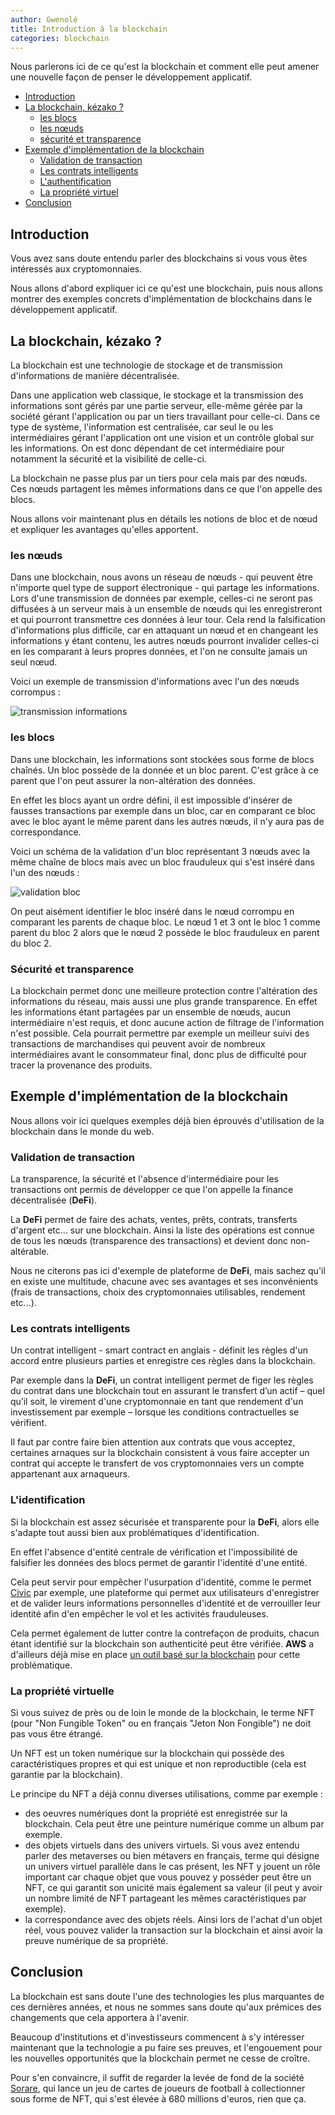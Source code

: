 ```yaml
---
author: Gwenolé
title: Introduction à la blockchain
categories: blockchain
---
```



Nous parlerons ici de ce qu'est la blockchain et comment elle peut amener une nouvelle façon de penser le développement applicatif.

- [Introduction](#introduction)
- [La blockchain, kézako ?](#kesaco)
    - [les blocs](#bloc)
    - [les nœuds](#nœud)
    - [sécurité et transparence](#avantages)
- [Exemple d'implémentation de la blockchain](#examples)
    - [Validation de transaction](#transaction)
    - [Les contrats intelligents](#contract)
    - [L'authentification](#identification)
    - [La propriété virtuel](#properties)
- [Conclusion](#conclusion)

## Introduction <a class="anchor" name="introduction"></a>

Vous avez sans doute entendu parler des blockchains si vous vous êtes intéressés aux cryptomonnaies.

Nous allons d'abord expliquer ici ce qu'est une blockchain, puis nous allons montrer des exemples concrets d'implémentation de blockchains dans le développement applicatif.

## La blockchain, kézako ? <a class="anchor" name="kesaco"></a>

La blockchain est une technologie de stockage et de transmission d'informations de manière décentralisée.

Dans une application web classique, le stockage et la transmission des informations sont gérés par une partie serveur, elle-même gérée par la société gérant l'application ou par un tiers travaillant pour celle-ci. Dans ce type de système, l'information est centralisée, car seul le ou les intermédiaires gérant l'application ont une vision et un contrôle global sur les informations.
On est donc dépendant de cet intermédiaire pour notamment la sécurité et la visibilité de celle-ci.

La blockchain ne passe plus par un tiers pour cela mais par des nœuds. Ces nœuds partagent les mêmes informations dans ce que l'on appelle des blocs.

Nous allons voir maintenant plus en détails les notions de bloc et de nœud et expliquer les avantages qu'elles apportent.

### les nœuds <a class="anchor" name="nœud"></a>

Dans une blockchain, nous avons un réseau de nœuds - qui peuvent être n'importe quel type de support électronique - qui partage les informations.
Lors d'une transmission de données par exemple, celles-ci ne seront pas diffusées à un serveur mais à un ensemble de nœuds qui les enregistreront et qui pourront transmettre ces données à leur tour. Cela rend la falsification d'informations plus difficile, car en attaquant un nœud et en changeant les informations y étant contenu, les autres nœuds pourront invalider celles-ci en les comparant à leurs propres données, et l'on ne consulte jamais un seul nœud.

Voici un exemple de transmission d'informations avec l'un des nœuds corrompus :

![transmission informations](/assets/images/blockchain/blockchain-1.svg)


### les blocs <a class="anchor" name="bloc"></a>

Dans une blockchain, les informations sont stockées sous forme de blocs chaînés. Un bloc possède de la donnée et un bloc parent. C'est grâce à ce parent que l'on peut assurer la non-altération des données.

En effet les blocs ayant un ordre défini, il est impossible d'insérer de fausses transactions par exemple dans un bloc, car en comparant ce bloc avec le bloc ayant le même parent dans les autres nœuds, il n'y aura pas de correspondance.

Voici un schéma de la validation d'un bloc représentant 3 nœuds avec la même chaîne de blocs mais avec un bloc frauduleux qui s'est inséré dans l'un des nœuds : 

![validation bloc](/assets/images/blockchain/blockchain-2.svg)

On peut aisément identifier le bloc inséré dans le nœud corrompu en comparant les parents de chaque bloc. Le nœud 1 et 3 ont le bloc 1 comme parent du bloc 2 alors que le nœud 2 possède le bloc frauduleux en parent du bloc 2.

### Sécurité et transparence <a class="anchor" name="avantages"></a>

La blockchain permet donc une meilleure protection contre l'altération des informations du réseau, mais aussi une plus grande transparence.
En effet les informations étant partagées par un ensemble de nœuds, aucun intermédiaire n'est requis, et donc aucune action de filtrage de l'information n'est possible. Cela pourrait permettre par exemple un meilleur suivi des transactions de marchandises qui peuvent avoir de nombreux intermédiaires avant le consommateur final, donc plus de difficulté pour tracer la provenance des produits.


## Exemple d'implémentation de la blockchain <a class="anchor" name="examples"></a>

Nous allons voir ici quelques exemples déjà bien éprouvés d'utilisation de la blockchain dans le monde du web.

### Validation de transaction <a class="anchor" name="transaction"></a>

La transparence, la sécurité et l'absence d'intermédiaire pour les transactions ont permis de développer ce que l'on appelle la finance décentralisée (**DeFi**).

La **DeFi** permet de faire des achats, ventes, prêts, contrats, transferts d'argent etc... sur une blockchain. Ainsi la liste des opérations est connue de tous les nœuds (transparence des transactions) et devient donc non-altérable.

Nous ne citerons pas ici d'exemple de plateforme de **DeFi**, mais sachez qu'il en existe une multitude, chacune avec ses avantages et ses inconvénients (frais de transactions, choix des cryptomonnaies utilisables, rendement etc...).

### Les contrats intelligents <a class="anchor" name="contract"></a>

Un contrat intelligent - smart contract en anglais - définit les règles d'un accord entre plusieurs parties et enregistre ces règles dans la blockchain.

Par exemple dans la **DeFi**, un contrat intelligent permet de figer les règles du contrat dans une blockchain tout en assurant le transfert d’un actif – quel qu’il soit, le virement d'une cryptomonnaie en tant que rendement d'un investissement par exemple – lorsque les conditions contractuelles se vérifient.

Il faut par contre faire bien attention aux contrats que vous acceptez, certaines arnaques sur la blockchain consistent à vous faire accepter un contrat qui accepte le transfert de vos cryptomonnaies vers un compte appartenant aux arnaqueurs.

### L'identification <a class="anchor" name="identification"></a>

Si la blockchain est assez sécurisée et transparente pour la **DeFi**, alors elle s'adapte tout aussi bien aux problématiques d'identification.

En effet l'absence d'entité centrale de vérification et l'impossibilité de falsifier les données des blocs permet de garantir l'identité d'une entité.

Cela peut servir pour empêcher l'usurpation d'identité, comme le permet [Civic](https://www.civic.com/) par exemple, une plateforme qui permet aux utilisateurs d'enregistrer et de valider leurs informations personnelles d'identité et de verrouiller leur identité afin d'en empêcher le vol et les activités frauduleuses.

Cela permet également de lutter contre la contrefaçon de produits, chacun étant identifié sur la blockchain son authenticité peut être vérifiée. **AWS** a d'ailleurs déjà mise en place [un outil basé sur la blockchain](https://aws.amazon.com/blockchain/blockchain-for-supply-chain-track-and-trace/) pour cette problématique.

### La propriété virtuelle <a class="anchor" name="properties"></a>

Si vous suivez de près ou de loin le monde de la blockchain, le terme NFT (pour "Non Fungible Token" ou en français "Jeton Non Fongible") ne doit pas vous être étrangé.

Un NFT est un token numérique sur la blockchain qui possède des caractéristiques propres et qui est unique et non reproductible (cela est garantie par la blockchain).

Le principe du NFT a déjà connu diverses utilisations, comme par exemple :
- des oeuvres numériques dont la propriété est enregistrée sur la blockchain. Cela peut être une peinture numérique comme un album par exemple.
- des objets virtuels dans des univers virtuels. Si vous avez entendu parler des metaverses ou bien métavers en français, terme qui désigne un univers virtuel parallèle dans le cas présent, les NFT y jouent un rôle important car chaque objet que vous pouvez y posséder peut être un NFT, ce qui garantit son unicité mais également sa valeur (il peut y avoir un nombre limité de NFT partageant les mêmes caractéristiques par exemple).
- la correspondance avec des objets réels. Ainsi lors de l'achat d'un objet réel, vous pouvez valider la transaction sur la blockchain et ainsi avoir la preuve numérique de sa propriété.

## Conclusion <a class="anchor" name="conclusion"></a>

La blockchain est sans doute l'une des technologies les plus marquantes de ces dernières années, et nous ne sommes sans doute qu'aux prémices des changements que cela apportera à l'avenir.

Beaucoup d'institutions et d'investisseurs commencent à s'y intéresser maintenant que la technologie a pu faire ses preuves, et l'engouement pour les nouvelles opportunités que la blockchain permet ne cesse de croître.

Pour s'en convaincre, il suffit de regarder la levée de fond de la société [Sorare](https://sorare.com/), qui lance un jeu de cartes de joueurs de football à collectionner sous forme de NFT, qui s'est élevée à 680 millions d'euros, rien que ça.